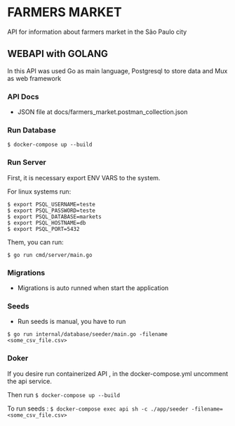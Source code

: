 # FARMERS MARKET
API for information about farmers market in the São Paulo city

## WEBAPI with GOLANG
In this API was used Go as main language, Postgresql to store data and Mux as web framework

### API Docs

- JSON file at docs/farmers_market.postman_collection.json

### Run Database

```
$ docker-compose up --build
```

### Run Server

First, it is necessary export ENV VARS to the system.

For linux systems run:
```
$ export PSQL_USERNAME=teste
$ export PSQL_PASSWORD=teste
$ export PSQL_DATABASE=markets
$ export PSQL_HOSTNAME=db
$ export PSQL_PORT=5432
```

Them, you  can run:
```
$ go run cmd/server/main.go
```

### Migrations

- Migrations is auto runned when start the application

### Seeds

- Run seeds is manual, you have to run 

```
$ go run internal/database/seeder/main.go -filename <some_csv_file.csv>
```

### Doker
If you desire run containerized API , in the docker-compose.yml uncomment the api service.

Then run `$ docker-compose up --build`

To run seeds : `$ docker-compose exec api sh -c ./app/seeder -filename=<some_csv_file.csv>`
